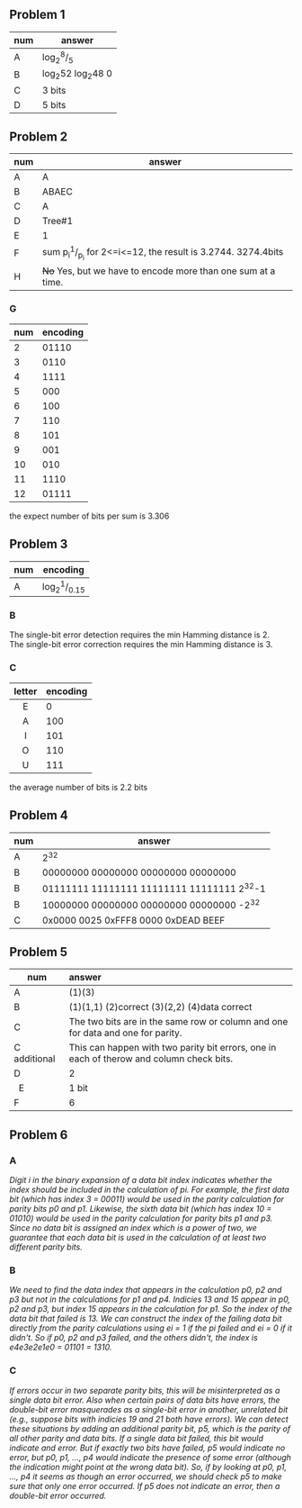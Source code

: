 ## Problem 1
num | answer
--- | ------
 A  | log<sub>2</sub><sup>8</sup>/<sub>5</sub>
 B  | log<sub>2</sub>52  log<sub>2</sub>48  0
 C  | 3 bits
 D  | 5 bits
 
## Problem 2
num | answer
--- | ------
 A  |  A
 B  | ABAEC
 C  |  A
 D  | Tree#1
 E  |  1
 F  | sum p<sub>i</sub><sup>1</sup>/<sub>p<sub>i</sub></sub> for 2<=i<=12, the result is 3.2744. 3274.4bits
 H  | ~~No~~ Yes, but we have to encode more than one sum at a time.
 
### G 
 num | encoding
 --- | --------
  2  |  01110
  3  |  0110
  4  |  1111
  5  |  000
  6  |  100
  7  |  110
  8  |  101
  9  |  001
  10 |  010
  11 |  1110
  12 |  01111
  
 the expect number of bits per sum is 3.306
 
 ## Problem 3
  num | encoding
  --- | --------
   A  | log<sub>2</sub><sup>1</sup>/<sub>0.15</sub>
  
 ### B
 The single-bit error detection requires the min Hamming distance is 2.  
 The single-bit error correction requires the min Hamming distance is 3.
 
 ### C
 letter | encoding
 :----: | -------
    E   |    0
    A   |   100
    I   |   101
    O   |   110
    U   |   111
    
 the average number of bits is 2.2 bits
 
## Problem 4
  num | answer
  --- | ------
   A  | 2<sup>32</sup>
   B  | 00000000 00000000 00000000 00000000
   B  | 01111111 11111111 11111111 11111111 2<sup>32</sup>-1
   B  | 10000000 00000000 00000000 00000000 -2<sup>32</sup>
   C  | 0x0000 0025 0xFFF8 0000 0xDEAD BEEF
   
## Problem 5
  num | answer 
  --- | :-----
   A  | (1)(3)
   B  | (1)(1,1) (2)correct (3)(2,2) (4)data correct
   C  | The two bits are in the same row or column and one for data and one for parity. 
   C additional | This can happen with two parity bit errors, one in each of therow and column check bits. 
   D  |  2 
   E  |  1 bit
   F  |  6

## Problem 6

### A
*Digit i in the binary expansion of a data bit index indicates whether the index should be included in the
calculation of pi. For example, the first data bit (which has index 3 = 00011) would be used in the parity
calculation for parity bits p0 and p1. Likewise, the sixth data bit (which has index 10 = 01010) would be
used in the parity calculation for parity bits p1 and p3. Since no data bit is assigned an index which is a
power of two, we guarantee that each data bit is used in the calculation of at least two different parity bits.*

### B
*We need to find the data index that appears in the calculation p0, p2 and p3 but not in the calculations for p1
and p4. Indicies 13 and 15 appear in p0, p2 and p3, but index 15 appears in the calculation for p1. So the
index of the data bit that failed is 13.
We can construct the index of the failing data bit directly from the parity calculations using ei = 1 if the pi
failed and ei = 0 if it didn't. So if p0, p2 and p3 failed, and the others didn't, the index is e4e3e2e1e0 =
01101 = 1310.*

### C
*If errors occur in two separate parity bits, this will be misinterpreted as a single data bit error. Also when
certain pairs of data bits have errors, the double-bit error masquerades as a single-bit error in another,
unrelated bit (e.g., suppose bits with indicies 19 and 21 both have errors).
We can detect these situations by adding an additional parity bit, p5, which is the parity of all other parity
and data bits. If a single data bit failed, this bit would indicate and error. But if exactly two bits have failed,
p5 would indicate no error, but p0, p1, ..., p4 would indicate the presence of some error (although the
indication might point at the wrong data bit). So, if by looking at p0, p1, ..., p4 it seems as though an error
occurred, we should check p5 to make sure that only one error occurred. If p5 does not indicate an error,
then a double-bit error occurred.*
